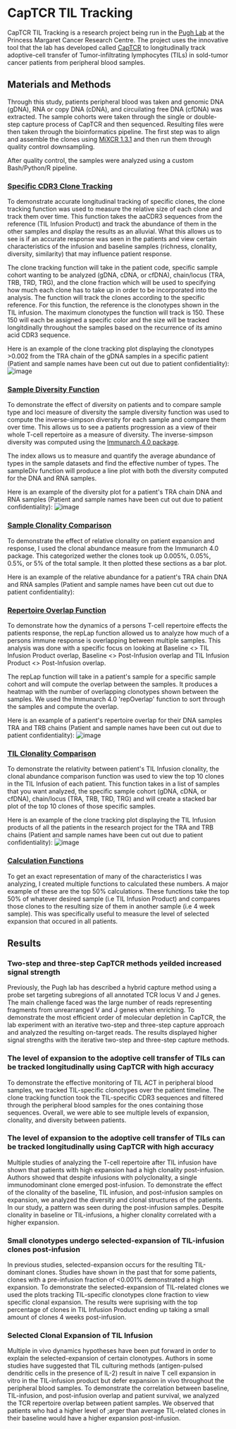 # CapTCR TIL Tracking

CapTCR TIL Tracking is a research project being run in the [Pugh Lab](http://pughlab.org/) at the Princess Margaret Cancer Research Centre. The project uses the innovative tool that the lab has developed called [CapTCR](https://www.ncbi.nlm.nih.gov/pubmed/30530777) to longitudinally track adoptive-cell transfer of Tumor-infiltrating lymphocytes (TILs) in sold-tumor cancer patients from peripheral blood samples. 

## Materials and Methods

Through this study, patients peripheral blood was taken and genomic DNA (gDNA), RNA or copy DNA (cDNA), and circuilating free DNA (cfDNA) was extracted. The sample cohorts were taken through the single or double-step capture process of CapTCR and then sequenced. Resulting files were then taken through the bioinformatics pipeline. The first step was to align and assemble the clones using [MiXCR 1.3.1](https://www.nature.com/articles/nmeth.3364) and then run them through quality control downsampling. 

After quality control, the samples were analyzed using a custom Bash/Python/R pipeline. 

### [Specific CDR3 Clone Tracking](https://github.com/CameronKerr/CapTCR_TIL_Tracking/blob/master/Plot_Functions/clonetracking.R) ###

To demonstrate accurate longitudinal tracking of specific clones, the clone tracking function was used to measure the relative size of each clone and track them over time. This function takes the aaCDR3 sequences from the reference (TIL Infusion Product) and track the abundance of them in the other samples and display the results as an alluvial. What this allows us to see is if an accurate response was seen in the patients and view certain characteristics of the infusion and baseline samples (richness, clonality, diversity, similarity) that may influence patient response. 

The clone tracking function will take in the patient code, specific sample cohort wanting to be analyzed (gDNA, cDNA, or cfDNA), chain/locus (TRA, TRB, TRD, TRG), and the clone fraction which will be used to specifying how much each clone has to take up in order to be incorporated into the analysis. The function will track the clones according to the specific reference. For this function, the reference is the clonotypes shown in the TIL infusion. The maximum clonotypes the function will track is 150. These 150 will each be assigned a specific color and the size will be tracked longitdinally throughout the samples based on the recurrence of its amino acid CDR3 sequence.

Here is an example of the clone tracking plot displaying the clonotypes >0.002 from the TRA chain of the gDNA samples in a specific patient (Patient and sample names have been cut out due to patient confidentiality):
![image](https://github.com/CameronKerr/CapTCR_TIL_Tracking/blob/master/Images/CloneTrackingPlot.png)

### [Sample Diversity Function](https://github.com/CameronKerr/CapTCR_TIL_Tracking/blob/master/Plot_Functions/diversityevaluation.R) ###

To demonstrate the effect of diversity on patients and to compare sample type and loci measure of diversity the sample diversity function was used to compute the inverse-simpson diversity for each sample and compare them over time. This allows us to see a patients progression as a view of their whole T-cell repertoire as a measure of diversity. The inverse-simpson diversity was computed using the [Immunarch 4.0 package](https://github.com/immunomind/immunarch). 

The index allows us to measure and quantify the average abundance of types in the sample datasets and find the effective number of types. The sampleDiv function will produce a line plot with both the diversity computed for the DNA and RNA samples.

Here is an example of the diversity plot for a patient's TRA chain DNA and RNA samples (Patient and sample names have been cut out due to patient confidentiality):
![image](https://github.com/CameronKerr/CapTCR_TIL_Tracking/blob/master/Images/SampleDiversityPlot.png)

### [Sample Clonality Comparison](https://github.com/CameronKerr/CapTCR_TIL_Tracking/blob/master/Plot_Functions/relativeabundance.R) ###

To demonstrate the effect of relative clonality on patient expansion and response, I used the clonal abundance measure from the Immunarch 4.0 package. This categorized wether the clones took up 0.005%, 0.05%, 0.5%, or 5% of the total sample. It then plotted these sections as a bar plot. 

Here is an example of the relative abundance for a patient's TRA chain DNA and RNA samples (Patient and sample names have been cut out due to patient confidentiality): 

### [Repertoire Overlap Function](https://github.com/CameronKerr/CapTCR_TIL_Tracking/blob/master/Plot_Functions/repertoireoverlap.R) ###

To demonstrate how the dynamics of a persons T-cell repertoire effects the patients response, the repLap function allowed us to analyze how much of a persons immune response is overlapping between multiple samples. This analysis was done with a specific focus on looking at Baseline <> TIL Infusion Product overlap, Baseline <> Post-Infusion overlap and TIL Infusion Product <> Post-Infusion overlap.

The repLap function will take in a patient's sample for a specific sample cohort and will compute the overlap between the samples. It produces a heatmap with the number of overlapping clonotypes shown between the samples. We used the Immunarch 4.0 'repOverlap' function to sort through the samples and compute the overlap. 

Here is an example of a patient's repertoire overlap for their DNA samples TRA and TRB chains (Patient and sample names have been cut out due to patient confidentiality):
![image](https://github.com/CameronKerr/CapTCR_TIL_Tracking/blob/master/Images/RepertoireOverlap.png)

### [TIL Clonality Comparison](https://github.com/CameronKerr/CapTCR_TIL_Tracking/blob/master/Plot_Functions/ClonalAbundanceTracking.R) ###

To demonstrate the relativity between patient's TIL Infusion clonality, the clonal abundance comparison function was used to view the top 10 clones in the TIL Infusion of each patient. This function takes in a list of samples that you want analyzed, the specific sample cohort (gDNA, cDNA, or cfDNA), chain/locus (TRA, TRB, TRD, TRG) and will create a stacked bar plot of the top 10 clones of those specific samples.

Here is an example of the clone tracking plot displaying the TIL Infusion products of all the patients in the research project for the TRA and TRB chains (Patient and sample names have been cut out due to patient confidentiality):
![image](https://github.com/CameronKerr/CapTCR_TIL_Tracking/blob/master/Images/ClonalAbundanceInfusionComparison.JPG)

### [Calculation Functions](https://github.com/CameronKerr/CapTCR_TIL_Tracking/blob/master/Calculation_functions/all.R) ###

To get an exact representation of many of the characteristics I was analyzing, I created multiple functions to calculated these numbers. A major example of these are the top 50% calculations. These functions take the top 50% of whatever desired sample (i.e TIL Infusion Product) and compares those clones to the resulting size of them in another sample (i.e 4 week sample). This was specifically useful to measure the level of selected expansion that occured in all patients. 

## Results ##

### Two-step and three-step CapTCR methods yeilded increased signal strength ###

Previously, the Pugh lab has described a hybrid capture method using a probe set targeting subregions of all annotated TCR locus V and J genes. The main challenge faced was the large number of reads representing fragments from unrearranged V and J genes when enriching. To demonstrate the most efficient order of molecular depletion in CapTCR, the lab experiment with an iterative two-step and three-step capture approach and analyzed the resulting on-target reads. The results displayed higher signal strengths with the iterative two-step and three-step capture methods.

### The level of expansion to the adoptive cell transfer of TILs can be tracked longitudinally using CapTCR with high accuracy ###

To demonstrate the effective monitoring of TIL ACT in peripheral blood samples, we tracked TIL-specific clonotypes over the patient timeline. The clone tracking function took the TIL-specific CDR3 sequences and filtered through the peripheral blood samples for the ones containing those sequences. Overall, we were able to see multiple levels of expansion, clonality, and diversity between patients. 

### The level of expansion to the adoptive cell transfer of TILs can be tracked longitudinally using CapTCR with high accuracy ###

Multiple studies of analyzing the T-cell repertoire after TIL infusion have shown that patients with high expansion had a high clonality post-infusion. Authors showed that despite infusions with polyclonality, a single immunodominant clone emerged post-infusion. To demonstrate the effect of the clonality of the baseline, TIL infusion, and post-infusion samples on expansion, we analyzed the diversity and clonal structures of the patients. In our study, a pattern was seen during the post-infusion samples. Despite clonality in baseline or TIL-infusions, a higher clonality correlated with a higher expansion. 

### Small clonotypes undergo selected-expansion of TIL-infusion clones post-infusion ###

In previous studies, selected-expansion occurs for the resulting TIL-dominant clones. Studies have shown in the past that for some patients, clones with a pre-infusion fraction of <0.001% demonstrated a high expansion. To demonstrate the selected-expansion of TIL-related clones we used the plots tracking TIL-specific clonotypes clone fraction to view specific clonal expansion. The results were suprising with the top percentage of clones in TIL Infusion Product ending up taking a small amount of clones 4 weeks post-infusion.


### Selected Clonal Expansion of TIL Infusion ###

Multiple in vivo dynamics hypotheses have been put forward in order to explain the selected-expansion of certain clonotypes. Authors in some studies have suggested that TIL culturing methods (antigen-pulsed dendritic cells in the presence of IL-2) result in naive T cell expansion in vitro in the TIL-infusion product but defer expansion in vivo throughout the peripheral blood samples. To demonstrate the correlation between baseline, TIL-infusion, and post-infusion overlap and patient survival, we analyzed the TCR repertoire overlap between patient samples. We observed that patients who had a higher level of ;arger than average TIL-related clones in their baseline would have a higher expansion post-infusion.
